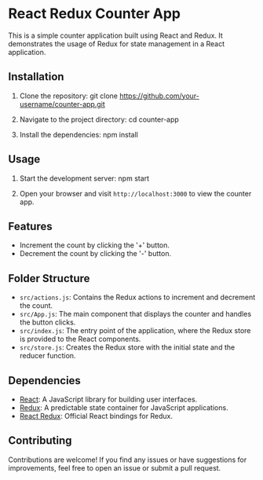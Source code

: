 # React Redux Counter App

This is a simple counter application built using React and Redux. It demonstrates the usage of Redux for state management in a React application.

## Installation

1. Clone the repository:
git clone https://github.com/your-username/counter-app.git


2. Navigate to the project directory:
cd counter-app


3. Install the dependencies:
npm install

## Usage

1. Start the development server:
npm start


2. Open your browser and visit `http://localhost:3000` to view the counter app.

## Features

- Increment the count by clicking the '+' button.
- Decrement the count by clicking the '-' button.

## Folder Structure

- `src/actions.js`: Contains the Redux actions to increment and decrement the count.
- `src/App.js`: The main component that displays the counter and handles the button clicks.
- `src/index.js`: The entry point of the application, where the Redux store is provided to the React components.
- `src/store.js`: Creates the Redux store with the initial state and the reducer function.

## Dependencies

- [React](https://reactjs.org/): A JavaScript library for building user interfaces.
- [Redux](https://redux.js.org/): A predictable state container for JavaScript applications.
- [React Redux](https://react-redux.js.org/): Official React bindings for Redux.

## Contributing

Contributions are welcome! If you find any issues or have suggestions for improvements, feel free to open an issue or submit a pull request.
